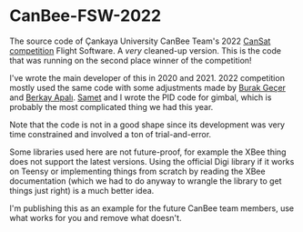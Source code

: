 # CanBee-FSW-2022
The source code of Çankaya University CanBee Team's 2022 [CanSat competition](https://cansatcompetition.com/) Flight Software. A _very_ cleaned-up version. This is the code that was running on the second place winner of the competition!

I've wrote the main developer of this in 2020 and 2021. 2022 competition mostly used the same code with some adjustments made by [Burak Geçer](https://github.com/burakgecer) and [Berkay Apalı](https://github.com/berkayapali). [Samet](https://github.com/sametefekan) and I wrote the PID code for gimbal, which is probably the most complicated thing we had this year. 

Note that the code is not in a good shape since its development was very time constrained and involved a ton of trial-and-error.

Some libraries used here are not future-proof, for example the XBee thing does not support the latest versions. Using the official Digi library if it works on Teensy or implementing things from scratch by reading the XBee documentation (which we had to do anyway to wrangle the library to get things just right) is a much better idea.

I'm publishing this as an example for the future CanBee team members, use what works for you and remove what doesn't.

